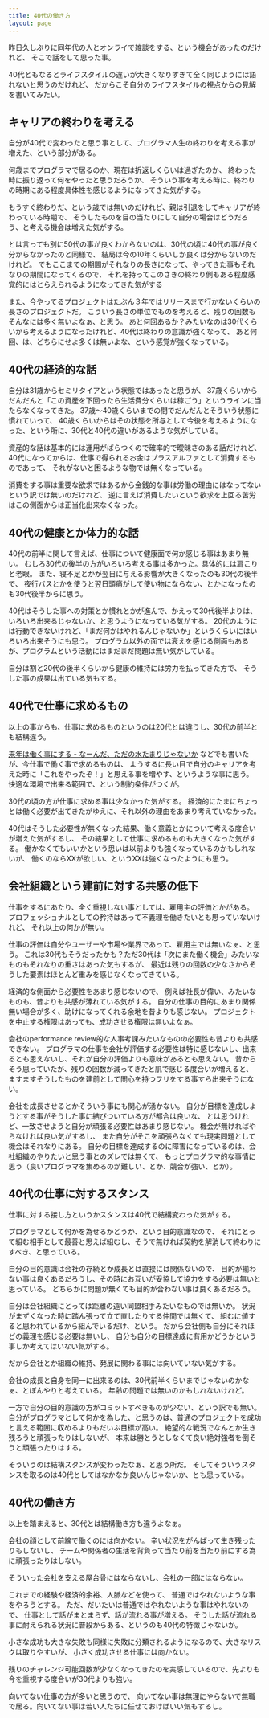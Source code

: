 ```yaml
---
title: 40代の働き方
layout: page
---
```


昨日久しぶりに同年代の人とオンライで雑談をする、という機会があったのだけれど、
そこで話をして思った事。

40代ともなるとライフスタイルの違いが大きくなりすぎて全く同じようには語れないと思うのだけれど、
だからこそ自分のライフスタイルの視点からの見解を書いてみたい。

## キャリアの終わりを考える

自分が40代で変わったと思う事として、プログラマ人生の終わりを考える事が増えた、という部分がある。

何歳までプログラマで居るのか、現在は折返しくらいは過ぎたのか、
終わった時に振り返って何をやったと思うだろうか、
そういう事を考える時に、終わりの時期にある程度具体性を感じるようになってきた気がする。

もうすぐ終わりだ、という歳では無いのだけれど、親は引退をしてキャリアが終わっている時期で、
そうしたものを目の当たりにして自分の場合はどうだろう、と考える機会は増えた気がする。

とは言っても別に50代の事が良くわからないのは、30代の頃に40代の事が良く分からなかったのと同様で、
結局は今の10年くらいしか良くは分からないのだけれど。
でもここまでの期間がそれなりの長さになって、やってきた事もそれなりの期間になってくるので、
それを持ってこのさきの終わり側もある程度感覚的にはとらえられるようになってきた気がする

また、今やってるプロジェクトはたぶん３年ではリリースまで行かないくらいの長さのプロジェクトだ。
こういう長さの単位でものを考えると、残りの回数もそんなには多く無いよなぁ、と思う。
あと何回あるか？みたいなのは30代くらいから考えるようになったけれど、40代は終わりの意識が強くなって、
あと何回、は、どちらにせよ多くは無いよな、という感覚が強くなっている。

## 40代の経済的な話

自分は31歳からセミリタイアという状態ではあったと思うが、
37歳くらいからだんだんと「この資産を下回ったら生活費分くらいは稼ごう」というラインに当たらなくなってきた。
37歳〜40歳くらいまでの間でだんだんとそういう状態に慣れていって、
40歳くらいからはその状態を所与として今後を考えるようになった、という所に、30代と40代の違いがあるような気がしている。

資産的な話は基本的には運用がばらつくので確率的で曖昧さのある話だけれど、
40代になってからは、仕事で得られるお金はプラスアルファとして消費するものであって、
それがないと困るような物では無くなっている。

消費をする事は重要な欲求ではあるから金銭的な事は労働の理由にはなってないという訳では無いのだけれど、
逆に言えば消費したいという欲求を上回る苦労はこの側面からは正当化出来なくなった。

## 40代の健康とか体力的な話

40代の前半に関して言えば、仕事について健康面で何か感じる事はあまり無い。
むしろ30代の後半の方がいろいろ考える事は多かった。具体的には肩こりと老眼。
また、寝不足とかが翌日に与える影響が大きくなったのも30代の後半で、
夜行バスとかを使うと翌日頭痛がして使い物にならない、とかになったのも30代後半からに思う。

40代はそうした事への対策とか慣れとかが進んで、かえって30代後半よりは、いろいろ出来るじゃないか、と思うようになっている気がする。
20代のようには行動できないけれど、「まだ何かはやれるんじゃないか」というくらいにはいろいろ出来そうにも思う。
プログラム以外の面では衰えを感じる側面もあるが、プログラムという活動にはまだまだ問題は無い気がしている。

自分は割と20代の後半くらいから健康の維持には労力を払ってきた方で、
そうした事の成果は出ている気もする。

## 40代で仕事に求めるもの

以上の事からも、仕事に求めるものというのは20代とは違うし、30代の前半とも結構違う。

[来年は働く事にする - なーんだ、ただの水たまりじゃないか](https://karino2.github.io/2021/12/08/will_work_next_year.html) などでも書いたが、今仕事で働く事で求めるものは、
ようするに長い目で自分のキャリアを考えた時に「これをやったぞ！」と思える事を増やす、というような事に思う。
快適な環境で出来る範囲で、という制約条件がつくが。

30代の頃の方が仕事に求める事は少なかった気がする。
経済的にたまにちょっとは働く必要が出てきたがゆえに、それ以外の理由をあまり考えていなかった。

40代はそうした必要性が無くなった結果、働く意義とかについて考える度合いが増えた気がするし、
その結果として仕事に求めるものも大きくなった気がする。
働かなくてもいいかという思いは以前よりも強くなっているのかもしれないが、
働くのならXXが欲しい、というXXは強くなったようにも思う。

## 会社組織という建前に対する共感の低下

仕事をするにあたり、全く重視しない事としては、雇用主の評価とかがある。
プロフェッショナルとしての矜持はあって不義理を働きたいとも思っていないけれど、
それ以上の何かが無い。

仕事の評価は自分やユーザーや市場や業界であって、雇用主では無いなぁ、と思う。
これは30代もそうだったかも？ただ30代は「次にまた働く機会」みたいなものもそれなりの重さはあった気もするが、
最近は残りの回数の少なさからそうした要素はほとんど重みを感じなくなってきている。

経済的な側面から必要性をあまり感じないので、
例えば社長が偉い、みたいなものも、昔よりも共感が薄れている気がする。
自分の仕事の目的にあまり関係無い場合が多く、助けになってくれる余地を昔よりも感じない。
プロジェクトを中止する権限はあっても、成功させる権限は無いよなぁ。

会社のperformance review的な人事考課みたいなものの必要性も昔よりも共感できない。
プログラマの仕事を会社が評価する必要性は特に感じないし、出来るとも思えないし、それが自分の評価よりも意味があるとも思えない。
昔からそう思っていたが、残りの回数が減ってきたと肌で感じる度合いが増えると、
ますますそうしたものを建前として関心を持つフリをする事すら出来そうにない。

会社を成長させるとかそういう事にも関心が湧かない。
自分が目標を達成しようとする事がそうした事に結びついている方が都合は良いな、
とは思うけれど、一致させようと自分が頑張る必要性はあまり感じない。
機会が無ければやらなければ良い気がするし、
また自分がそこを頑張らなくても現実問題として機会はそれなりにある。
自分の目標を達成するのに障害になっているのは、会社組織のやりたいと思う事とのズレでは無くて、
もっとプログラマ的な事情に思う（良いプログラマを集めるのが難しい、とか、競合が強い、とか）。

## 40代の仕事に対するスタンス

仕事に対する接し方というかスタンスは40代で結構変わった気がする。

プログラマとして何かを為せるかどうか、という目的意識なので、
それにとって組む相手として最善と思えば組むし、そうで無ければ契約を解消して終わりにすべき、と思っている。

自分の目的意識は会社の存続とか成長とは直接には関係ないので、
目的が揃わない事は良くあるだろうし、その時にお互いが妥協して協力をする必要は無いと思っている。
どちらかに問題が無くても目的が合わない事は良くあるだろう。

自分は会社組織にとっては距離の遠い同盟相手みたいなものでは無いか。
状況がまずくなった時に踏ん張って立て直したりする仲間では無くて、
組むに値すると思われているから組んでいるだけ、という。
だから会社側も自分にそれほどの義理を感じる必要は無いし、
自分も自分の目標達成に有用かどうかという事しか考えてはいない気がする。

だから会社とか組織の維持、発展に関わる事には向いていない気がする。

会社の成長と自身を同一に出来るのは、30代前半くらいまでじゃないのかなぁ、とぼんやりと考えている。
年齢の問題では無いのかもしれないけれど。

一方で自分の目的意識の方がコミットすべきものが少ない、という訳でも無い。
自分がプログラマとして何かを為した、と思うのは、普通のプロジェクトを成功と言える範囲に収めるよりもだいぶ目標が高い。
絶望的な戦況でなんとか生き残ろうと頑張ったりはしないが、
本来は勝とうとしなくて良い絶対強者を倒そうと頑張ったりはする。

そういうのは結構スタンスが変わったなぁ、と思う所だ。
そしてそういうスタンスを取るのは40代としてはなかなか良いんじゃないか、とも思っている。

## 40代の働き方

以上を踏まえると、30代とは結構働き方も違うよなぁ。

会社の顔として前線で働くのには向かない。
辛い状況をがんばって生き残ったりもしないし、
チームや関係者の生活を背負って当たり前を当たり前にする為に頑張ったりはしない。

そういった会社を支える屋台骨にはならないし、会社の一部にはならない。

これまでの経験や経済的余裕、人脈などを使って、
普通ではやれないような事をやろうとする。
ただ、だいたいは普通ではやれないような事はやれないので、
仕事として話がまとまらず、話が流れる事が増える。
そうした話が流れる事に耐えられる状況に普段からある、というのも40代の特徴じゃないか。

小さな成功も大きな失敗も同様に失敗に分類されるようになるので、大きなリスクは取りやすいが、
小さく成功させる仕事には向かない。

残りのチャレンジ可能回数が少なくなってきたのを実感しているので、先よりも今を重視する度合いが30代よりも強い。

向いてない仕事の方が多いと思うので、
向いてない事は無理にやらないで無職で居る。向いてない事は若い人たちに任せておけばいい気もするし。
